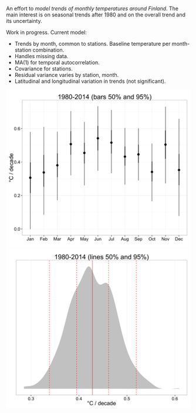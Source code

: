 An effort to _model trends of monthly temperatures around Finland_. The main interest is on seasonal trends after 1980 and on the overall trend and its uncertainty. 

Work in progress. Current model:
- Trends by month, common to stations. Baseline temperature per month-station combination.
- Handles missing data.
- MA(1) for temporal autocorrelation.
- Covariance for stations.
- Residual variance varies by station, month.
- Latitudinal and longitudinal variation in trends (not significant).

![Monthly trends](/figs/monthly.png?raw=true)
![Overall trend](/figs/trend.png?raw=true)
